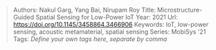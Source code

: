 > Authors: Nakul Garg, Yang Bai, Nirupam Roy
> Title: Microstructure-Guided Spatial Sensing for Low-Power IoT
> Year: 2021
> Url: https://doi.org/10.1145/3458864.3466906
> Keywords: IoT, low-power sensing, acoustic metamaterial, spatial sensing
> Series: MobiSys '21
> Tags: *Define your own tags here, separate by comma*